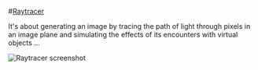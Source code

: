#[Raytracer](https://en.wikipedia.org/wiki/Ray_tracing_(graphics))

It's about generating an image by tracing the path of light through pixels in an image plane and simulating the effects of its encounters with virtual objects ...

![Raytracer screenshot](https://camo.githubusercontent.com/9f41c003e626dcee4d3db6bfc089cb77e24944af/687474703a2f2f696d6731352e686f7374696e67706963732e6e65742f706963732f3737363930365274507265766965772e706e67)
